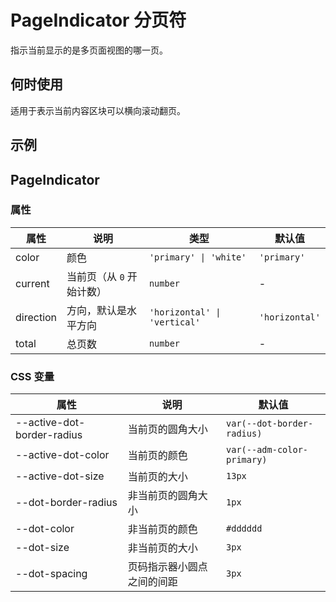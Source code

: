 # PageIndicator 分页符

指示当前显示的是多页面视图的哪一页。

## 何时使用

适用于表示当前内容区块可以横向滚动翻页。

## 示例

<code src="./demos/demo1.tsx"></code>

## PageIndicator

### 属性

| 属性 | 说明 | 类型 | 默认值 |
| --- | --- | --- | --- |
| color | 颜色 | `'primary' \| 'white'` | `'primary'` |
| current | 当前页（从 `0` 开始计数） | `number` | - |
| direction | 方向，默认是水平方向 | `'horizontal' \| 'vertical'` | `'horizontal'` |
| total | 总页数 | `number` | - |

### CSS 变量

| 属性 | 说明 | 默认值 |
| --- | --- | --- |
| --active-dot-border-radius | 当前页的圆角大小 | `var(--dot-border-radius)` |
| --active-dot-color | 当前页的颜色 | `var(--adm-color-primary)` |
| --active-dot-size | 当前页的大小 | `13px` |
| --dot-border-radius | 非当前页的圆角大小 | `1px` |
| --dot-color | 非当前页的颜色 | `#dddddd` |
| --dot-size | 非当前页的大小 | `3px` |
| --dot-spacing | 页码指示器小圆点之间的间距 | `3px` |
